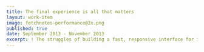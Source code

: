 ```yaml
---
title: The final experience is all that matters
layout: work-item
image: fetchnotes-performance@2x.png
published: true
date: September 2013 - November 2013
excerpt: ! The struggles of building a fast, responsive interface for iOS with web technologies, and using tooling and analysis to find a solution.
---
```

